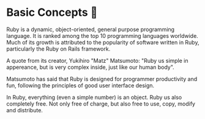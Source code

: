 # Basic Concepts 📖

Ruby is a dynamic, object-oriented, general purpose programming language. 
It is ranked among the top 10 programming languages worldwide. Much of its growth is attributed to the popularity of software written in Ruby, particularly the Ruby on Rails framework.

A quote from its creator, Yukihiro "Matz" Matsumoto: "Ruby us simple in appereance, but is very complex inside, just like our human body". 

Matsumoto has said that Ruby is designed for programmer productivity and fun, following the principles of good user interface design. 

In Ruby, everything (even a simple number) is an object. Ruby us also completely free. Not only free of charge, but also free to use, copy, modify and distribute. 
